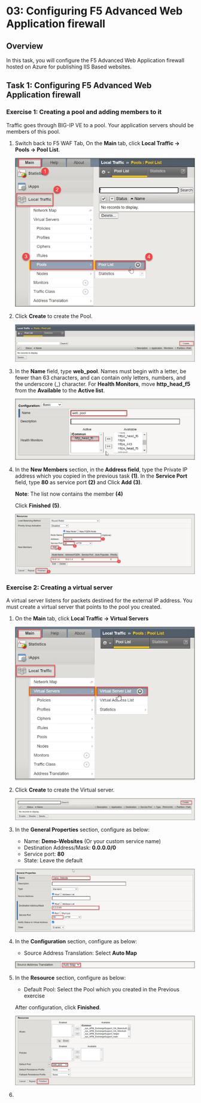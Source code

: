 # 03: Configuring F5 Advanced Web Application firewall

## Overview

In this task, you will configure the F5 Advanced Web Application firewall hosted on Azure for publishing IIS Based websites.

## Task 1: Configuring F5 Advanced Web Application firewall  

### Exercise 1: Creating a pool and adding members to it

Traffic goes through BIG-IP VE to a pool. Your application servers should be members of this pool.

1. Switch back to F5 WAF Tab, On the **Main** tab, click **Local Traffic -> Pools -> Pool List**.

    ![](../images/f5-11.jpg)
    
1. Click **Create** to create the Pool.    
        
    ![](../images/f5-12.jpg)

1. In the **Name** field, type **web_pool**. Names must begin with a letter, be fewer than 63 characters, and can contain only letters, numbers, and the underscore (_) character. For **Health Monitors**, move **http_head_f5** from the **Available** to the **Active list**.

    ![](../images/f5-13.jpg)  

1. In the **New Members** section, in the **Address field**, type the Private IP address which you copied in the previous task **(1)**. In the **Service Port** field, type **80** as service port **(2)** and Click **Add** **(3)**.

      **Note**: The list now contains the member **(4)**
        
    Click **Finished** **(5)**.
   
    ![](../images/f5-14.jpg)
    
### Exercise 2: Creating a virtual server

A virtual server listens for packets destined for the external IP address. You must create a virtual server that points to the pool you created.

1. On the **Main** tab, click **Local Traffic -> Virtual Servers**

    ![](../images/f5-15.jpg)
    
1. Click **Create** to create the Virtual server.  

    ![](../images/f5-16.jpg)
    
1. In the **General Properties** section, configure as below:

   - Name: **Demo-Websites** (Or your custom service name)
   - Destination Address/Mask: **0.0.0.0/0**
   - Service port: **80**
   - State: Leave the default

    ![](../images/f5-17.jpg)
 
1. In the **Configuration** section, configure as below:

   - Source Address Translation: Select **Auto Map**

    ![](../images/f5-18.jpg)

1. In the **Resource** section, configure as below:

   - Default Pool: Select the Pool which you created in the Previous exercise

   After configuration, click **Finished**.
    
    ![](../images/f5-19.jpg)
 
 1. 


    
    
    
    
    
    
    
    
    
    

